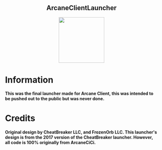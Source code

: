 <h2 align="center">ArcaneClientLauncher</h2>

<p align="center">
    <img src="https://i.imgur.com/e4Au1VM.png" width="150" height="150"/>
</p>

# Information

**This was the final launcher made for Arcane Client, this was intended to be pushed out to the public but was never done.**

# Credits

<h4>Original design by CheatBreaker LLC, and FrozenOrb LLC. This launcher's design is from the 2017 version of the CheatBreaker launcher. However, all code is 100% originally from ArcaneCiCi.</h4>
